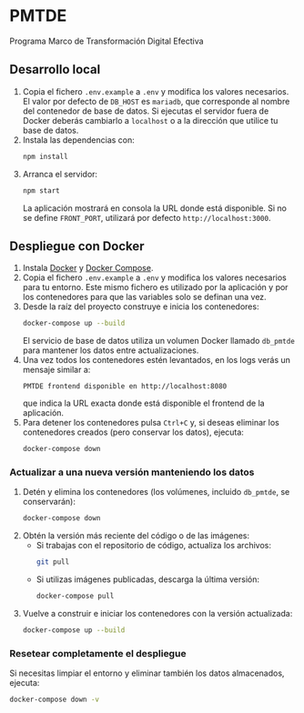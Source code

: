 # PMTDE

Programa Marco de Transformación Digital Efectiva

## Desarrollo local

1. Copia el fichero `.env.example` a `.env` y modifica los valores necesarios.
   El valor por defecto de `DB_HOST` es `mariadb`, que corresponde al nombre del
   contenedor de base de datos. Si ejecutas el servidor fuera de Docker deberás
   cambiarlo a `localhost` o a la dirección que utilice tu base de datos.
2. Instala las dependencias con:
   ```bash
   npm install
   ```
3. Arranca el servidor:
   ```bash
   npm start
   ```
   La aplicación mostrará en consola la URL donde está disponible. Si no se define `FRONT_PORT`, utilizará por defecto `http://localhost:3000`.

## Despliegue con Docker

1. Instala [Docker](https://docs.docker.com/get-docker/) y [Docker Compose](https://docs.docker.com/compose/).
2. Copia el fichero `.env.example` a `.env` y modifica los valores necesarios para tu entorno. Este mismo fichero es utilizado por la aplicación y por los contenedores para que las variables solo se definan una vez.
3. Desde la raíz del proyecto construye e inicia los contenedores:
   ```bash
   docker-compose up --build
   ```
   El servicio de base de datos utiliza un volumen Docker llamado `db_pmtde` para mantener los datos entre actualizaciones.
4. Una vez todos los contenedores estén levantados, en los logs verás un mensaje similar a:
   ```
   PMTDE frontend disponible en http://localhost:8080
   ```
   que indica la URL exacta donde está disponible el frontend de la aplicación.
5. Para detener los contenedores pulsa `Ctrl+C` y, si deseas eliminar los contenedores creados (pero conservar los datos), ejecuta:
   ```bash
   docker-compose down
   ```

### Actualizar a una nueva versión manteniendo los datos

1. Detén y elimina los contenedores (los volúmenes, incluido `db_pmtde`, se conservarán):
   ```bash
   docker-compose down
   ```
2. Obtén la versión más reciente del código o de las imágenes:
   - Si trabajas con el repositorio de código, actualiza los archivos:
     ```bash
     git pull
     ```
   - Si utilizas imágenes publicadas, descarga la última versión:
     ```bash
     docker-compose pull
     ```
3. Vuelve a construir e iniciar los contenedores con la versión actualizada:
   ```bash
   docker-compose up --build
   ```

### Resetear completamente el despliegue

Si necesitas limpiar el entorno y eliminar también los datos almacenados, ejecuta:

```bash
docker-compose down -v
```
